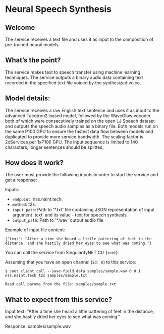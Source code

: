 # Neural Speech Synthesis


## Welcome

The service receives a text file and uses it as input to the composition of pre-trained neural models.

## What’s the point?

The service makes text to speech transfer using machine learning techniques.
The service outputs a binary audio data containing text recorded in the specified text file voiced by the synthesized voice.

## Model details:

The service receives a raw English text sentence and uses it as input to the advanced Tacotron2-based model, followed by the WaveGlow vocoder, both of which were consecutively trained on the open LJ Speech dataset and outputs the speech audio samples as a binary file. Both models run on the same P100 GPU to ensure the fastest data flow between models and duplicated to provide more service bandwidth. The scaling factor is 2xServices per 1xP100 GPU. The input sequence is limited to 140 characters, longer sentences should be splitted.

## How does it work?

The user must provide the following inputs in order to start the service and get a response:

Inputs:

 -   `endpoint`: nss.naint.tech.
 -   `method`: t2s.
 -   `input_path`: Path to '\*.txt' file containing JSON representation of input argument 'text' and its value - text for speech synthesis.
 -   `output_path`: Path to '\*.wav' output audio file.

Example of input file content:

```
{"text": "After a time she heard a little pattering of feet in the distance, and she hastily dried her eyes to see what was coming."}
```

You can call the service from SingularityNET CLI (`snet`).

Assuming that you have an open channel (`id: 0`) to this service:

```
$ snet client call --save-field data samples/sample.wav 0 0.1 nss.naint.tech t2s samples/sample.txt

Read call params from the file: samples/sample.txt
```

## What to expect from this service?

Input text:
"After a time she heard a little pattering of feet in the distance, and she hastily dried her eyes to see what was coming."

Response:
samples/sample.wav
